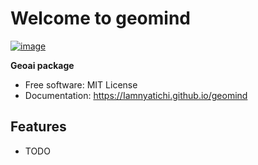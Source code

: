 # Welcome to geomind


[![image](https://img.shields.io/pypi/v/geomind.svg)](https://pypi.python.org/pypi/geomind)


**Geoai package**


-   Free software: MIT License
-   Documentation: <https://Iamnyatichi.github.io/geomind>
    

## Features

-   TODO
